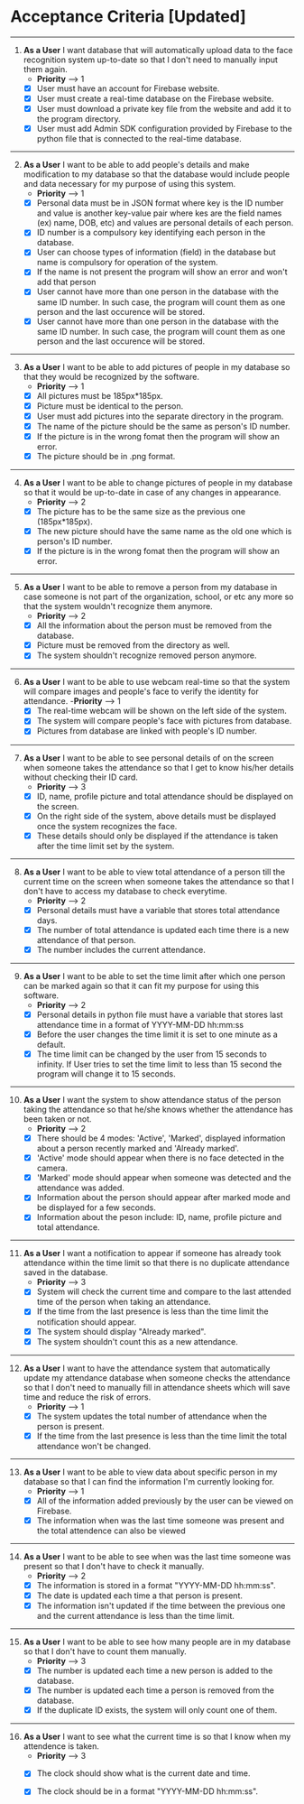 # Acceptance Criteria [Updated]
--------------------------------------------------------------------------------------------------------------------------------------------------
1. **As a User** I want database that will automatically upload data to the face recognition system up-to-date so that I don't need to manually input them again.
      - **Priority** --> 1
      - [X] User must have an account for Firebase website.
      - [X] User must create a real-time database on the Firebase website.
      - [X] User must download a private key file from the website and add it to the program directory.
      - [X] User must add Admin SDK configuration provided by Firebase to the python file that is connected to the real-time database.
--------------------------------------------------------------------------------------------------------------------------------------------------

2.  **As a User** I want to be able to add people's details and make modification to my database so that the database would include people and data necessary for my purpose of using this system. 
      - **Priority** --> 1
      - [X] Personal data must be in JSON format where key is the ID number and value is another key-value pair where kes are the field names (ex) name, DOB, etc) and values are personal details of each person.
      - [X]  ID number is a compulsory key identifying each person in the database.
      - [X]  User can choose types of information (field) in the database but name is compulsory for operation of the system.
      - [X] If the name is not present the program will show an error and won't add that person
      - [X] User cannot have more than one person in the database with the same ID number. In such case, the program will count them as one person and the last occurence will be stored.
      - [X] User cannot have more than one person in the database with the same ID number. In such case, the program will count them as one person and the last occurence will be stored.
--------------------------------------------------------------------------------------------------------------------------------------------------

3.  **As a User** I want to be able to add pictures of people in my database so that they would be recognized by the software.
      - **Priority** --> 1
      - [x] All pictures must be 185px*185px.
      - [X] Picture must be identical to the person.
      - [X] User must add pictures into the separate directory in the program.
      - [X] The name of the picture should be the same as person's ID number.
      - [X] If the picture is in the wrong fomat then the program will show an error.
      - [X] The picture should be in .png format.
--------------------------------------------------------------------------------------------------------------------------------------------------
4.  **As a User** I want to be able to change pictures of people in my database so that it would be up-to-date in case of any changes in appearance.
      - **Priority** --> 2
      - [X] The picture has to be the same size as the previous one  (185px*185px).
      - [x] The new picture should have the same name as the old one which is person's ID number.
      - [X] If the picture is in the wrong fomat then the program will show an error.
--------------------------------------------------------------------------------------------------------------------------------------------------
5.  **As a User** I want to be able to remove a person from my database in case someone is not part of the organization, school, or etc any more so that the system wouldn't recognize them anymore.
      - **Priority** --> 2
      - [X] All the information about the person must be removed from the database.
      - [X] Picture must be removed from the directory as well.
      - [X] The system shouldn't recognize removed person anymore.
--------------------------------------------------------------------------------------------------------------------------------------------------
6.  **As a User** I want to be able to use webcam real-time so that the system will compare images and people's face to verify the identity for attendance.
      -**Priority** --> 1
      - [X] The real-time webcam will be shown on the left side of the system.
      - [X] The system will compare people's face with pictures from database.
      - [X] Pictures from database are linked with people's ID number.
--------------------------------------------------------------------------------------------------------------------------------------------------
7. **As a User** I want to be able to see personal details of on the screen when someone takes the attendance so that I get to know his/her details without checking their ID card.
      - **Priority** --> 3
      - [x] ID, name, profile picture and total attendance should be displayed on the screen.
      - [x] On the right side of the system, above details must be displayed once the system recognizes the face.
      - [x] These details should only be displayed if the attendance is taken after the time limit set by the system.
--------------------------------------------------------------------------------------------------------------------------------------------------
8. **As a User** I want to be able to view total attendance of a person till the current time on the screen when someone takes the attendance so that I don't have to access my database to check everytime.
      - **Priority** --> 2
      - [x] Personal details must have a variable that stores total attendance days.
      - [x] The number of total attendance is updated each time there is a new attendance of that person.
      - [x] The number includes the current attendance.
--------------------------------------------------------------------------------------------------------------------------------------------------
9. **As a User** I want to be able to set the time limit after which one person can be marked again so that it can fit my purpose for using this software.
      - **Priority** --> 2
      - [x] Personal details in python file must have a variable that stores last attendance time in a format of YYYY-MM-DD hh:mm:ss
      - [x] Before the user changes the time limit it is set to one minute as a default.
      - [x]  The time limit can be changed by the user from 15 seconds to infinity. If User tries to set the time limit to less than 15 second the program will change it to 15 seconds.

--------------------------------------------------------------------------------------------------------------------------------------------------
10. **As a User** I want the system to show attendance status of the person taking the attendance so that he/she knows whether the attendance has been taken or not.
      - **Priority** --> 2
      - [x] There should be 4 modes: 'Active', 'Marked', displayed information about a person recently marked and 'Already marked'. 
      - [x] 'Active' mode should appear when there is no face detected in the camera.
      - [x] 'Marked' mode should appear when someone was detected and the attendance was added.
      - [x]  Information about the person should appear after marked mode and be displayed for a few seconds.
      - [x]  Information about the peson include: ID, name, profile picture and total attendance.

--------------------------------------------------------------------------------------------------------------------------------------------------
11. **As a User** I want a notification to appear if someone has already took attendance within the time limit so that there is no duplicate attendance saved in the database.
      - **Priority** --> 3
      - [x] System will check the current time and compare to the last attended time of the person when taking an attendance.
      - [x] If the time from the last presence is less than the time limit the notification should appear.
      - [x] The system should display "Already marked".
      - [x] The system shouldn't count this as a new attendance.
-------------------------------------------------------------------------------------------------------------------------------------------------   
12. **As a User** I want to have the attendance system that automatically update my attendance database when someone checks the attendance so that I don't need to manually fill in attendance sheets which will save time and reduce the risk of errors. 
      - **Priority** --> 1
      - [x]  The system updates the total number of attendance when the person is present.
      - [x]  If the time from the last presence is less than the time limit the total attendance won't be changed.
--------------------------------------------------------------------------------------------------------------------------------------------------
13. **As a User** I want to be able to view data about specific person in my database so that I can find the information I'm currently looking for.
      - **Priority** --> 1
      - [x] All of the information added previously by the user can be viewed on Firebase.
      - [x] The information when was the last time someone was present and the total attendence can also be viewed
--------------------------------------------------------------------------------------------------------------------------------------------------
14. **As a User** I want to be able to see when was the last time someone was present so that I don't have to check it manually.
      - **Priority** --> 2
      - [x] The information is stored in a format "YYYY-MM-DD hh:mm:ss".
      - [x] The date is updated each time a that person is present.
      - [x] The information isn't updated if the time between the previous one and the current attendance is less than the time limit.
--------------------------------------------------------------------------------------------------------------------------------------------------
15. **As a User** I want to be able to see how many people are in my database so that I don't have to count them manually.
      - **Priority** --> 3
      - [x] The number is updated each time a new person is added to the database.
      - [x] The number is updated each time a person is removed from the database.
      - [x]  If the duplicate ID exists, the system will only count one of them. 

--------------------------------------------------------------------------------------------------------------------------------------------------
16. **As a User** I want to see what the current time is so that I know when my attendence is taken.
      - **Priority** --> 3
      - [x]  The clock should show what is the current date and time.
      - [x]  The clock should be in a format "YYYY-MM-DD hh:mm:ss".
  
